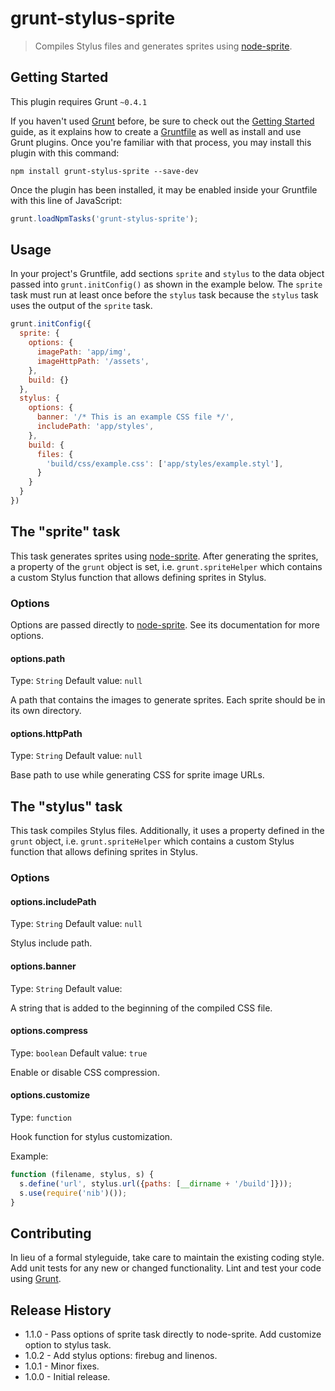 # grunt-stylus-sprite

> Compiles Stylus files and generates sprites using [node-sprite](https://github.com/naltatis/node-sprite).

## Getting Started
This plugin requires Grunt `~0.4.1`

If you haven't used [Grunt](http://gruntjs.com/) before, be sure to check out the [Getting Started](http://gruntjs.com/getting-started) guide, as it explains how to create a [Gruntfile](http://gruntjs.com/sample-gruntfile) as well as install and use Grunt plugins. Once you're familiar with that process, you may install this plugin with this command:

```shell
npm install grunt-stylus-sprite --save-dev
```

Once the plugin has been installed, it may be enabled inside your Gruntfile with this line of JavaScript:

```js
grunt.loadNpmTasks('grunt-stylus-sprite');

```

## Usage

In your project's Gruntfile, add sections `sprite` and `stylus` to the data object passed into `grunt.initConfig()` as shown in the example below. The `sprite` task must run at least once before the `stylus` task because the `stylus` task uses the output of the `sprite` task.

```js
grunt.initConfig({
  sprite: {
    options: {
      imagePath: 'app/img',
      imageHttpPath: '/assets',
    },
    build: {}
  },
  stylus: {
    options: {
      banner: '/* This is an example CSS file */',
      includePath: 'app/styles',
    },
    build: {
      files: {
        'build/css/example.css': ['app/styles/example.styl'],
      }
    }
  }
})
```


## The "sprite" task

This task generates sprites using [node-sprite](https://github.com/naltatis/node-sprite). After generating the sprites, a property of the `grunt` object is set, i.e. `grunt.spriteHelper` which contains a custom Stylus function that allows defining sprites in Stylus.

### Options

Options are passed directly to [node-sprite](https://github.com/naltatis/node-sprite). See its documentation for more options.

#### options.path
Type: `String`
Default value: `null`

A path that contains the images to generate sprites. Each sprite should be in its own directory.

#### options.httpPath
Type: `String`
Default value: `null`

Base path to use while generating CSS for sprite image URLs.

## The "stylus" task

This task compiles Stylus files. Additionally, it uses a property defined in the `grunt` object, i.e. `grunt.spriteHelper` which contains a custom Stylus function that allows defining sprites in Stylus.

### Options

#### options.includePath
Type: `String`
Default value: `null`

Stylus include path.

#### options.banner
Type: `String`
Default value:

A string that is added to the beginning of the compiled CSS file.

#### options.compress
Type: `boolean`
Default value: `true`

Enable or disable CSS compression.

#### options.customize
Type: `function`

Hook function for stylus customization.

Example:
```js
function (filename, stylus, s) {
  s.define('url', stylus.url({paths: [__dirname + '/build']}));
  s.use(require('nib')());
}
```

## Contributing
In lieu of a formal styleguide, take care to maintain the existing coding style. Add unit tests for any new or changed functionality. Lint and test your code using [Grunt](http://gruntjs.com/).

## Release History
- 1.1.0 - Pass options of sprite task directly to node-sprite. Add customize option to stylus task.
- 1.0.2 - Add stylus options: firebug and linenos.
- 1.0.1 - Minor fixes.
- 1.0.0 - Initial release.

